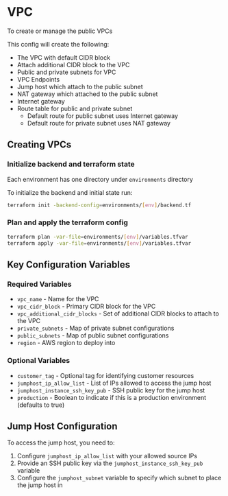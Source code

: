 # VPC
To create or manage the public VPCs

This config will create the following:

- The VPC with default CIDR block
- Attach additional CIDR block to the VPC
- Public and private subnets for VPC
- VPC Endpoints
- Jump host which attach to the public subnet
- NAT gateway which attached to the public subnet
- Internet gateway
- Route table for public and private subnet
  - Default route for public subnet uses Internet gateway
  - Default route for private subnet uses NAT gateway

## Creating VPCs

### Initialize backend and terraform state

Each environment has one directory under `environments` directory

To initialize the backend and initial state run:

```bash
terraform init -backend-config=environments/[env]/backend.tf
```

### Plan and apply the terraform config

```bash
terraform plan -var-file=environments/[env]/variables.tfvar
terraform apply -var-file=environments/[env]/variables.tfvar
```

## Key Configuration Variables

### Required Variables
- `vpc_name` - Name for the VPC
- `vpc_cidr_block` - Primary CIDR block for the VPC
- `vpc_additional_cidr_blocks` - Set of additional CIDR blocks to attach to the VPC
- `private_subnets` - Map of private subnet configurations
- `public_subnets` - Map of public subnet configurations
- `region` - AWS region to deploy into

### Optional Variables
- `customer_tag` - Optional tag for identifying customer resources
- `jumphost_ip_allow_list` - List of IPs allowed to access the jump host
- `jumphost_instance_ssh_key_pub` - SSH public key for the jump host
- `production` - Boolean to indicate if this is a production environment (defaults to true)

## Jump Host Configuration
To access the jump host, you need to:
1. Configure `jumphost_ip_allow_list` with your allowed source IPs
2. Provide an SSH public key via the `jumphost_instance_ssh_key_pub` variable
3. Configure the `jumphost_subnet` variable to specify which subnet to place the jump host in
